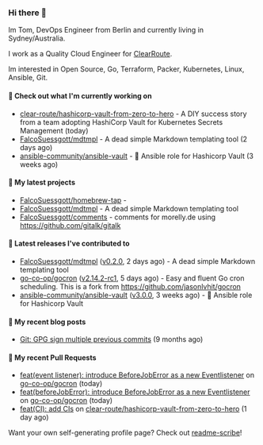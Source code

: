 ### Hi there 👋

Im Tom, DevOps Engineer from Berlin and currently living in Sydney/Australia.

I work as a Quality Cloud Engineer for [ClearRoute](https://clearroute.io).

Im interested in Open Source, Go, Terraform, Packer, Kubernetes, Linux, Ansible, Git.

#### 👷 Check out what I'm currently working on

- [clear-route/hashicorp-vault-from-zero-to-hero](https://github.com/clear-route/hashicorp-vault-from-zero-to-hero) - A DIY success story from a team adopting HashiCorp Vault  for Kubernetes Secrets Management (today)
- [FalcoSuessgott/mdtmpl](https://github.com/FalcoSuessgott/mdtmpl) - A dead simple Markdown templating tool (2 days ago)
- [ansible-community/ansible-vault](https://github.com/ansible-community/ansible-vault) - :key: Ansible role for Hashicorp Vault (3 weeks ago)

#### 🌱 My latest projects

- [FalcoSuessgott/homebrew-tap](https://github.com/FalcoSuessgott/homebrew-tap) - 
- [FalcoSuessgott/mdtmpl](https://github.com/FalcoSuessgott/mdtmpl) - A dead simple Markdown templating tool
- [FalcoSuessgott/comments](https://github.com/FalcoSuessgott/comments) - comments for morelly.de using https://github.com/gitalk/gitalk

#### 🔭 Latest releases I've contributed to

- [FalcoSuessgott/mdtmpl](https://github.com/FalcoSuessgott/mdtmpl) ([v0.2.0](https://github.com/FalcoSuessgott/mdtmpl/releases/tag/v0.2.0), 2 days ago) - A dead simple Markdown templating tool
- [go-co-op/gocron](https://github.com/go-co-op/gocron) ([v2.14.2-rc1](https://github.com/go-co-op/gocron/releases/tag/v2.14.2-rc1), 5 days ago) - Easy and fluent Go cron scheduling. This is a fork from https://github.com/jasonlvhit/gocron
- [ansible-community/ansible-vault](https://github.com/ansible-community/ansible-vault) ([v3.0.0](https://github.com/ansible-community/ansible-vault/releases/tag/v3.0.0), 3 weeks ago) - :key: Ansible role for Hashicorp Vault

#### 📜 My recent blog posts

- [Git: GPG sign multiple previous commits](https://morelly.de/post/20240328_git_gpg_sign_commits/) (9 months ago)

#### 🔨 My recent Pull Requests

- [feat(event listener): introduce BeforeJobError as a new Eventlistener](https://github.com/go-co-op/gocron/pull/813) on [go-co-op/gocron](https://github.com/go-co-op/gocron) (today)
- [feat(beforeJobError): introduce BeforeJobError as a new Eventlistener](https://github.com/go-co-op/gocron/pull/812) on [go-co-op/gocron](https://github.com/go-co-op/gocron) (today)
- [feat(CI): add CIs](https://github.com/clear-route/hashicorp-vault-from-zero-to-hero/pull/3) on [clear-route/hashicorp-vault-from-zero-to-hero](https://github.com/clear-route/hashicorp-vault-from-zero-to-hero) (1 day ago)

Want your own self-generating profile page? Check out [readme-scribe](https://github.com/muesli/readme-scribe)!